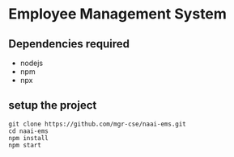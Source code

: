 # Employee Management System

## Dependencies required
- nodejs
- npm
- npx

## setup the project
```
git clone https://github.com/mgr-cse/naai-ems.git
cd naai-ems
npm install
npm start
```
